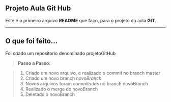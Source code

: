  **Projeto Aula Git Hub**
--------------------

Este é o primeiro arquivo **README** que faço, para o projeto da aula **GIT**. 


-------------------

O que foi feito...
-------------

Foi criado um repositorio denominado projetoGitHub

> **Passo a Passo:**

> 1. Criado um novo arquivo, e realizado o commit no branch master
> 2. Criado um novo branch *novoBranch*
> 3. Novos arquivos foram *commitados* no branch novoBranch
> 4. Realizado o merge do novoBranch 
> 5. Deletado o novoBranch
